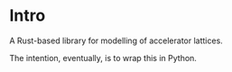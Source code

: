 # Intro

A Rust-based library for modelling of accelerator lattices.

The intention, eventually, is to wrap this in Python.

